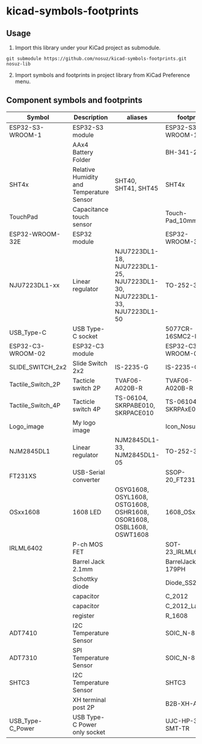 # kicad-symbols-footprints

## Usage

1. Import this library under your KiCad project as submodule.

```
git submodule https://github.com/nosuz/kicad-symbols-footprints.git nosuz-lib
```

2. Import symbols and footprints in project library from KiCad Preference menu.

## Component symbols and footprints

| Symbol            | Description                              | aliases                                                                   | footprint            |
| ----------------- | ---------------------------------------- | ------------------------------------------------------------------------- | -------------------- |
| ESP32-S3-WROOM-1  | ESP32-S3 module                          |                                                                           | ESP32-S3-WROOM-1     |
|                   | AAx4 Battery Folder                      |                                                                           | BH-341-2P            |
| SHT4x             | Relative Humidity and Temperature Sensor | SHT40, SHT41, SHT45                                                       | SHT4x                |
| TouchPad          | Capacitance touch sensor                 |                                                                           | Touch-Pad_10mm       |
| ESP32-WROOM-32E   | ESP32 module                             |                                                                           | ESP32-WROOM-32E      |
| NJU7223DL1-xx     | Linear regulator                         | NJU7223DL1-18, NJU7223DL1-25, NJU7223DL1-30, NJU7223DL1-33, NJU7223DL1-50 | TO-252-3-L1          |
| USB_Type-C        | USB Type-C socket                        |                                                                           | 5077CR-16SMC2-BK-TR  |
| ESP32-C3-WROOM-02 | ESP32-C3 module                          |                                                                           | ESP32-C3-WROOM-02    |
| SLIDE_SWITCH_2x2  | Slide Switch 2x2                         | IS-2235-G                                                                 | IS-2235-G            |
| Tactile_Switch_2P | Tacticle switch 2P                       | TVAF06-A020B-R                                                            | TVAF06-A020B-R       |
| Tactile_Switch_4P | Tacticle switch 4P                       | TS-06104, SKRPABE010, SKRPACE010                                          | TS-06104, SKRPAxE010 |
| Logo_image        | My logo image                            |                                                                           | Icon_Nosuz           |
| NJM2845DL1        | Linear regulator                         | NJM2845DL1-33, NJM2845DL1-05                                              | TO-252-3-L1          |
| FT231XS           | USB-Serial converter                     |                                                                           | SSOP-20_FT231X       |
| OSxx1608          | 1608 LED                                 | OSYG1608, OSYL1608, OSTG1608, OSHR1608, OSOR1608, OSBL1608, OSWT1608      | 1608_OSxx1608        |
| IRLML6402         | P-ch MOS FET                             |                                                                           | SOT-23_IRLML6402     |
|                   | Barrel Jack 2.1mm                        |                                                                           | BarrelJack_MJ-179PH  |
|                   | Schottky diode                           |                                                                           | Diode_SS2040FL       |
|                   | capacitor                                |                                                                           | C_2012               |
|                   | capacitor                                |                                                                           | C_2012_Large         |
|                   | register                                 |                                                                           | R_1608               |
| ADT7410           | I2C Temperature Sensor                   |                                                                           | SOIC_N-8             |
| ADT7310           | SPI Temperature Sensor                   |                                                                           | SOIC_N-8             |
| SHTC3             | I2C Temperature Sensor                   |                                                                           | SHTC3                |
|                   | XH terminal post 2P                      |                                                                           | B2B-XH-A             |
| USB_Type-C_Power  | USB Type-C Power only socket             |                                                                           | UJC-HP-3-SMT-TR      |
